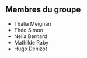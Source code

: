 ## Membres du groupe 

* Thalia Meignan
* Théo Simon
* Nella Bernard
* Mathilde Raby
* Hugo Denizot
